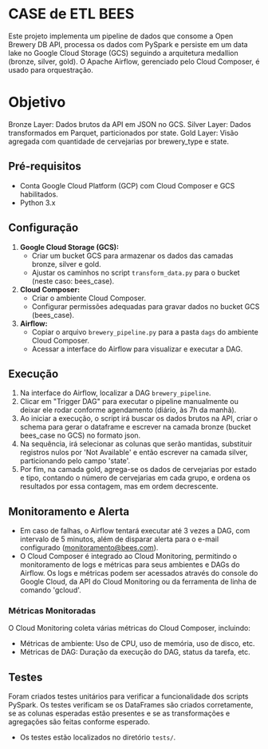 # CASE de ETL BEES

Este projeto implementa um pipeline de dados que consome a Open Brewery DB API, processa os dados com PySpark e persiste em um data lake no Google Cloud Storage (GCS) seguindo a arquitetura medallion (bronze, silver, gold). O Apache Airflow, gerenciado pelo Cloud Composer, é usado para orquestração.

# Objetivo

Bronze Layer: Dados brutos da API em JSON no GCS.
Silver Layer: Dados transformados em Parquet, particionados por state.
Gold Layer: Visão agregada com quantidade de cervejarias por brewery_type e state.

## Pré-requisitos

* Conta Google Cloud Platform (GCP) com Cloud Composer e GCS habilitados.
* Python 3.x

## Configuração

1.  **Google Cloud Storage (GCS):**
    * Criar um bucket GCS para armazenar os dados das camadas bronze, silver e gold.
    * Ajustar os caminhos no script `transform_data.py` para o bucket (neste caso: bees_case).
2.  **Cloud Composer:**
    * Criar o ambiente Cloud Composer.
    * Configurar permissões adequadas para gravar dados no bucket GCS (bees_case).
3.  **Airflow:**
    * Copiar o arquivo `brewery_pipeline.py` para a pasta `dags` do ambiente Cloud Composer.
    * Acessar a interface do Airflow para visualizar e executar a DAG.

## Execução

1.  Na interface do Airflow, localizar a DAG `brewery_pipeline`.
2.  Clicar em "Trigger DAG" para executar o pipeline manualmente ou deixar ele rodar conforme agendamento (diário, às 7h da manhã).
3.  Ao iniciar a execução, o script irá buscar os dados brutos na API, criar o schema para gerar o dataframe e escrever na camada bronze (bucket bees_case no GCS) no formato json.
4.  Na sequência, irá selecionar as colunas que serão mantidas, substituir registros nulos por 'Not Available' e então escrever na camada silver, particionando pelo campo 'state'.
5.  Por fim, na camada gold, agrega-se os dados de cervejarias por estado e tipo, contando o número de cervejarias em cada grupo, e ordena os resultados por essa contagem, mas em ordem decrescente.

## Monitoramento e Alerta

* Em caso de falhas, o Airflow tentará executar até 3 vezes a DAG, com intervalo de 5 minutos, além de disparar alerta para o e-mail configurado (monitoramento@bees.com).
* O Cloud Composer é integrado ao Cloud Monitoring, permitindo o monitoramento de logs e métricas para seus ambientes e DAGs do Airflow. Os logs e métricas podem ser acessados através do console do Google Cloud, da API do Cloud Monitoring ou da ferramenta de linha de comando 'gcloud'.

### Métricas Monitoradas

O Cloud Monitoring coleta várias métricas do Cloud Composer, incluindo:

* Métricas de ambiente: Uso de CPU, uso de memória, uso de disco, etc.
* Métricas de DAG: Duração da execução do DAG, status da tarefa, etc.

## Testes

Foram criados testes unitários para verificar a funcionalidade dos scripts PySpark.
Os testes verificam se os DataFrames são criados corretamente, se as colunas esperadas estão presentes e se as transformações e agregações são feitas conforme esperado.

* Os testes estão localizados no diretório `tests/`.

